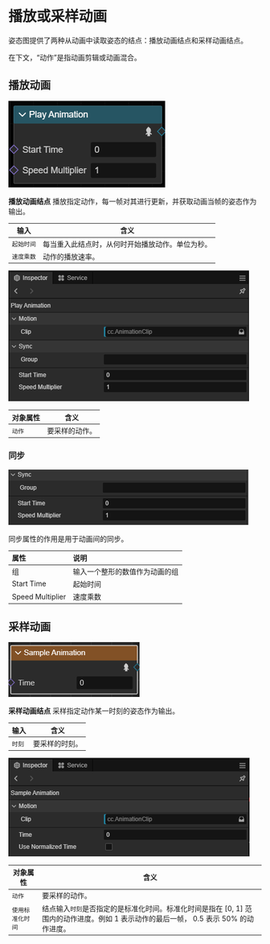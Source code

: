 
# 播放或采样动画

姿态图提供了两种从动画中读取姿态的结点：播放动画结点和采样动画结点。

在下文，“动作”是指动画剪辑或动画混合。

## 播放动画

![play-animation-clip.png](./img/play-animation-clip.png)

**播放动画结点** 播放指定动作，每一帧对其进行更新，并获取动画当帧的姿态作为输出。

| 输入       | 含义                                             |
|------------|--------------------------------------------------|
| `起始时间` | 每当重入此结点时，从何时开始播放动作。单位为秒。 |
| `速度乘数` | 动作的播放速率。                                 |

![play-animation-clip-inspector](./img/play-animation-clip-inspector.png)

| 对象属性 | 含义           |
|----------|----------------|
| `动作`     | 要采样的动作。 |

### 同步

![play-animation-clip-sync.png](./img/play-animation-clip-sync.png)

同步属性的作用是用于动画间的同步。

| 属性 | 说明 |
| :-- | :--- |
| 组 |  输入一个整形的数值作为动画的组 |
| Start Time | 起始时间 |
| Speed Multiplier | 速度乘数 |

## 采样动画

![sample-animation.png](./img/sample-animation.png)

**采样动画结点** 采样指定动作某一时刻的姿态作为输出。

|输入|含义|
|--|--|
|`时刻`|要采样的时刻。|

![sample-animation-inspector.png](./img/sample-animation-inspector.png)

|对象属性|含义|
|--|--|
|`动作`|要采样的动作。|
|`使用标准化时间`|结点输入`时刻`是否指定的是标准化时间。标准化时间是指在 [0, 1] 范围内的动作进度。例如 1 表示动作的最后一帧， 0.5 表示 50% 的动作进度。|
